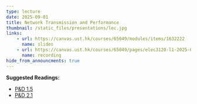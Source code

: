 ```yaml
---
type: lecture
date: 2025-09-01
title: Network Transmission and Performance
thumbnail: /static_files/presentations/lec.jpg
links: 
    - url: https://canvas.ust.hk/courses/65049/modules/items/1632222
      name: slides
    - url: https://canvas.ust.hk/courses/65049/pages/elec3120-l1-2025-09-01-10-30
      name: recording
hide_from_announcments: true
---
```

**Suggested Readings:**
- [P&D 1.5](https://book.systemsapproach.org/foundation/performance.html)
- [P&D 2.1](https://book.systemsapproach.org/direct/perspective.html)
